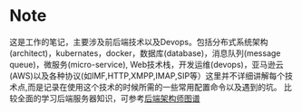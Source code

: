 # Note
这是工作的笔记，主要涉及前后端技术以及Devops。包括分布式系统架构(architect)，kubernates，docker，数据库(database)，消息队列(message queue)，微服务(micro-service), Web技术栈，开发运维(devops)，亚马逊云(AWS)以及各种协议(如IMF,HTTP,XMPP,IMAP,SIP等）这里并不详细讲解每个技术点,而是记录在使用这个技术的时候所需的一些常用配置命令以及遇到的坑。
比较全面的学习后端服务器知识，可参考[后端架构师图谱](https://github.com/xingshaocheng/architect-awesome)
